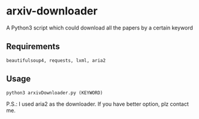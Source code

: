 # arxiv-downloader
A Python3 script which could download all the papers by a certain keyword

## Requirements
`beautifulsoup4, requests, lxml, aria2`

## Usage
`python3 arxivDownloader.py (KEYWORD)`

P.S.: I used aria2 as the downloader. If you have better option, plz contact me.

 

